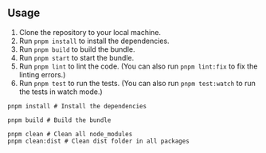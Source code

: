## Usage

1. Clone the repository to your local machine.
2. Run `pnpm install` to install the dependencies.
3. Run `pnpm build` to build the bundle.
4. Run `pnpm start` to start the bundle.
5. Run `pnpm lint` to lint the code. (You can also run `pnpm lint:fix` to fix the linting errors.)
6. Run `pnpm test` to run the tests. (You can also run `pnpm test:watch` to run the tests in watch mode.)

```shell
pnpm install # Install the dependencies

pnpm build # Build the bundle

pnpm clean # Clean all node_modules
pnpm clean:dist # Clean dist folder in all packages
```
